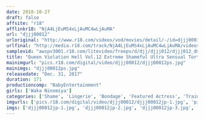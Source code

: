 ```yaml
---
date: 2018-10-27
draft: false
affsite: "r18"
afflinkr18: "NjA4LjEuMS4xLjAuMC4wLjAuMA"
url: "djjj00012"
urloriginal: "http://www.r18.com/videos/vod/movies/detail/-/id=djjj00012"
urlfinal: "http://media.r18.com/track/NjA4LjEuMS4xLjAuMC4wLjAuMA/videos/vod/movies/detail/-/id=djjj00012"
samplevid: "awspv3001.r18.com/litevideo/freepv/d/djj/djjj012/djjj012_dmb_w.mp4"
title: "Queen Violation Hell Vol.12 Extreme Shameful Ultra Sensual Torture The Rage Of The Violated Queen As She Cums Into The Depths Of Despair Waka Ninomiya"
mainimgurl: "pics.r18.com/digital/video/djjj00012/djjj00012ps.jpg"
mainimgs: "djjj00012ps.jpg"
releasedate: "Dec. 31, 2017"
duration: 171
productioncomp: "BabyEntertainment"
girls: ['Waka Ninomiya']
categories: ['Shame', 'Lingerie', 'Bondage', 'Featured Actress', 'Training', 'Hi-Def']
imgurls: ['pics.r18.com/digital/video/djjj00012/djjj00012jp-1.jpg', 'pics.r18.com/digital/video/djjj00012/djjj00012jp-2.jpg', 'pics.r18.com/digital/video/djjj00012/djjj00012jp-3.jpg', 'pics.r18.com/digital/video/djjj00012/djjj00012jp-4.jpg', 'pics.r18.com/digital/video/djjj00012/djjj00012jp-5.jpg', 'pics.r18.com/digital/video/djjj00012/djjj00012jp-6.jpg', 'pics.r18.com/digital/video/djjj00012/djjj00012jp-7.jpg', 'pics.r18.com/digital/video/djjj00012/djjj00012jp-8.jpg', 'pics.r18.com/digital/video/djjj00012/djjj00012jp-9.jpg', 'pics.r18.com/digital/video/djjj00012/djjj00012jp-10.jpg', 'pics.r18.com/digital/video/djjj00012/djjj00012jp-11.jpg', 'pics.r18.com/digital/video/djjj00012/djjj00012jp-12.jpg', 'pics.r18.com/digital/video/djjj00012/djjj00012jp-13.jpg', 'pics.r18.com/digital/video/djjj00012/djjj00012jp-14.jpg', 'pics.r18.com/digital/video/djjj00012/djjj00012jp-15.jpg', 'pics.r18.com/digital/video/djjj00012/djjj00012jp-16.jpg', 'pics.r18.com/digital/video/djjj00012/djjj00012jp-17.jpg', 'pics.r18.com/digital/video/djjj00012/djjj00012jp-18.jpg', 'pics.r18.com/digital/video/djjj00012/djjj00012jp-19.jpg', 'pics.r18.com/digital/video/djjj00012/djjj00012jp-20.jpg']
imgs: ['djjj00012jp-1.jpg', 'djjj00012jp-2.jpg', 'djjj00012jp-3.jpg', 'djjj00012jp-4.jpg', 'djjj00012jp-5.jpg', 'djjj00012jp-6.jpg', 'djjj00012jp-7.jpg', 'djjj00012jp-8.jpg', 'djjj00012jp-9.jpg', 'djjj00012jp-10.jpg', 'djjj00012jp-11.jpg', 'djjj00012jp-12.jpg', 'djjj00012jp-13.jpg', 'djjj00012jp-14.jpg', 'djjj00012jp-15.jpg', 'djjj00012jp-16.jpg', 'djjj00012jp-17.jpg', 'djjj00012jp-18.jpg', 'djjj00012jp-19.jpg', 'djjj00012jp-20.jpg']
---
```

